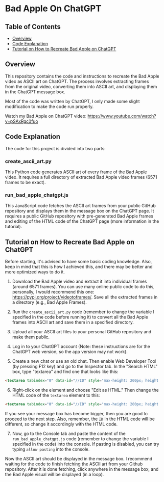 # Bad Apple On ChatGPT

## Table of Contents

- [Overview](#overview)
- [Code Explanation](#code-explanation)
- [Tutorial on How to Recreate Bad Apple on ChatGPT](#tutorial-on-how-to-recreate-bad-apple-on-chatgpt)

## Overview

This repository contains the code and instructions to recreate the Bad Apple video as ASCII art on ChatGPT. The process involves extracting frames from the original video, converting them into ASCII art, and displaying them in the ChatGPT message box.

Most of the code was written by ChatGPT, I only made some slight modification to make the code run properly.

Watch my Bad Apple on ChatGPT video: https://www.youtube.com/watch?v=pSAxRgc0fuo

## Code Explanation

The code for this project is divided into two parts:

### create_ascii_art.py

This Python code generates ASCII art of every frame of the Bad Apple video. It requires a full directory of extracted Bad Apple video frames (6571 frames to be exact).

### run_bad_apple_chatgpt.js

This JavaScript code fetches the ASCII art frames from your public GitHub repository and displays them in the message box on the ChatGPT page. It requires a public GitHub repository with pre-generated Bad Apple frames and editing of the HTML code of the ChatGPT page (more information in the tutorial).

## Tutorial on How to Recreate Bad Apple on ChatGPT

Before starting, it's advised to have some basic coding knowledge. Also, keep in mind that this is how I achieved this, and there may be better and more optimized ways to do it.

1. Download the Bad Apple video and extract it into individual frames (around 6571 frames). You can use many online public code to do this, personally, I would recommend this one: https://pypi.org/project/videotoframes/. Save all the extracted frames in a directory (e.g., Bad Apple Frames).

2. Run the `create_ascii_art.py` code (remember to change the variable I specified in the code before running it) to convert all the Bad Apple frames into ASCII art and save them in a specified directory.

3. Upload all your ASCII art files to your personal GitHub repository and make them public.

4. Log in to your ChatGPT account (Note: these instructions are for the ChatGPT web version, so the app version may not work).

5. Create a new chat or use an old chat. Then enable Web Developer Tool (by pressing F12 key) and go to the Inspector tab. In the "Search HTML" box, type "textarea" and find one that looks like this:

```html
<textarea tabindex="0" data-id="//ID" style="max-height: 200px; height: 24px; overflow-y: hidden;" rows="1" class="m-0 w-full resize-none border-0 bg-transparent p-0 pr-7 focus:ring-0 focus-visible:ring-0 dark:bg-transparent pl-2 md:pl-0"></textarea>
```
6. Right-click on the element and choose "Edit as HTML." Then change the HTML code of the `textarea` element to this:

```html
<textarea tabindex="0" data-id="//ID" style="max-height: 200px; height: auto; overflow-y: hidden; font-size: 3px; white-space: pre-wrap; line-height: 6px; font-family: monospace;" rows="60" class="m-0 w-full resize-none border-0 bg-transparent p-0 pl-2 pr-7 focus:ring-0 focus-visible:ring-0 dark:bg-transparent md:pl-0"></textarea>
```

If you see your message box has become bigger, then you are good to proceed to the next step. Also, remember, the `ID` in the HTML code will be different, so change it accordingly with the HTML code.

7. Now, go to the Console tab and paste the content of the `run_bad_apple_chatgpt.js` code (remember to change the variable I specified in the code) into the console. If pasting is disabled, you can try typing `allow pasting` into the console.

Now the ASCII art should be displayed in the message box. I recommend waiting for the code to finish fetching the ASCII art from your Github repository. After it is done fetching, click anywhere in the message box, and the Bad Apple visual will be displayed (in a loop).
